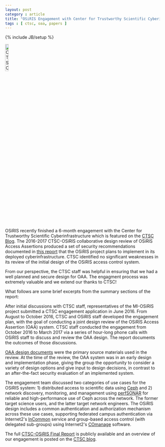 ```yaml
---
layout: post
category : article
title: "OSiRIS Engagement with Center for Trustworthy Scientific Cyberinfrastructure"
tags : [ ctsc, oaa, papers ]
---
```

{% include JB/setup %}

<a href="http://blog.trustedci.org/2017/04/osiris-engagement-summary.html"><img src="{{IMAGE_PATH}}/logos/ctsc_logo.png" alt="CTSC Logo" class="lf" style="width: 15%"></a>

OSiRIS recently finished a 6-month engagement with the Center for Trustworthy Scientific Cyberinfrastructure which is featured on the <a href="http://blog.trustedci.org/2017/04/osiris-engagement-summary.html">CTSC Blog</a>.  The 2016-2017 CTSC-OSiRIS collaborative design review of OSiRIS Access Assertions produced a set of security recommendations documented in <a href="https://scholarworks.iu.edu/dspace/handle/2022/21307">this report</a> that the OSiRIS project plans to implement in its deployed cyberinfrastructure. CTSC identified no significant weaknesses in its review of the initial design of the OSiRIS access control system.   

From our perspective, the CTSC staff was helpful in ensuring that we had a well planned and secure design for OAA.  The engagment process was extremely valuable and we extend our thanks to CTSC!

<!--excerpt-->

What follows are some brief excerpts from the summary sections of the report:

After initial discussions with CTSC staff, representatives of the MI-OSiRIS project submitted a
CTSC engagement application in June 2016. From August to October 2016, CTSC and OSiRIS
staff developed the engagement plan, with the goal of conducting a joint design review of the
OSiRIS Access Assertion (OAA) system. CTSC staff conducted the engagement from October
2016 to March 2017 via a series of hour-long phone calls with OSiRIS staff to discuss and review
the OAA design. The report documents the outcomes of those discussions.

<a href="https://github.com/MI-OSiRIS/aa_services/tree/master/doc">OAA design documents</a> were the primary source materials used in the review. At the time of the review, the OAA system was in an early design and implementation phase, giving the group
the opportunity to consider a variety of design options and give input to design decisions, in
contrast to an after-the-fact security evaluation of an implemented system.

The engagement team discussed two categories of use cases for the OSiRIS system: 1)
distributed access to scientific data using <a href="http://docs.ceph.com/">Ceph</a> and 2) network discovery, monitoring, and
management using <a href="http://www.perfsonar.net/">perfSONAR</a> for reliable and high-performance use of Ceph across the
network. The former target science users, and the latter target network engineers. The OSiRIS
design includes a common authentication and authorization mechanism across these use cases,
supporting federated campus authentication via Internet2's <a href="https://incommon.org/federation/">InCommon</a> service and
group-based access control (with delegated sub-groups) using Internet2's <a href="https://www.internet2.edu/products-services/trust-identity/comanage/">COmanage</a> software.

The full <a href="https://scholarworks.iu.edu/dspace/handle/2022/21307">CTSC-OSiRIS Final Report</a> is publicly available and an overview of our engagement is posted on the <a href="http://blog.trustedci.org/2017/04/osiris-engagement-summary.html">CTSC blog</a>.  